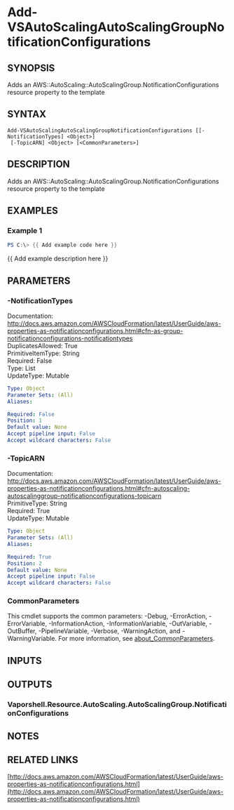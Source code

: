 # Add-VSAutoScalingAutoScalingGroupNotificationConfigurations

## SYNOPSIS
Adds an AWS::AutoScaling::AutoScalingGroup.NotificationConfigurations resource property to the template

## SYNTAX

```
Add-VSAutoScalingAutoScalingGroupNotificationConfigurations [[-NotificationTypes] <Object>]
 [-TopicARN] <Object> [<CommonParameters>]
```

## DESCRIPTION
Adds an AWS::AutoScaling::AutoScalingGroup.NotificationConfigurations resource property to the template

## EXAMPLES

### Example 1
```powershell
PS C:\> {{ Add example code here }}
```

{{ Add example description here }}

## PARAMETERS

### -NotificationTypes
Documentation: http://docs.aws.amazon.com/AWSCloudFormation/latest/UserGuide/aws-properties-as-notificationconfigurations.html#cfn-as-group-notificationconfigurations-notificationtypes    
DuplicatesAllowed: True    
PrimitiveItemType: String    
Required: False    
Type: List    
UpdateType: Mutable

```yaml
Type: Object
Parameter Sets: (All)
Aliases:

Required: False
Position: 1
Default value: None
Accept pipeline input: False
Accept wildcard characters: False
```

### -TopicARN
Documentation: http://docs.aws.amazon.com/AWSCloudFormation/latest/UserGuide/aws-properties-as-notificationconfigurations.html#cfn-autoscaling-autoscalinggroup-notificationconfigurations-topicarn    
PrimitiveType: String    
Required: True    
UpdateType: Mutable

```yaml
Type: Object
Parameter Sets: (All)
Aliases:

Required: True
Position: 2
Default value: None
Accept pipeline input: False
Accept wildcard characters: False
```

### CommonParameters
This cmdlet supports the common parameters: -Debug, -ErrorAction, -ErrorVariable, -InformationAction, -InformationVariable, -OutVariable, -OutBuffer, -PipelineVariable, -Verbose, -WarningAction, and -WarningVariable. For more information, see [about_CommonParameters](http://go.microsoft.com/fwlink/?LinkID=113216).

## INPUTS

## OUTPUTS

### Vaporshell.Resource.AutoScaling.AutoScalingGroup.NotificationConfigurations
## NOTES

## RELATED LINKS

[http://docs.aws.amazon.com/AWSCloudFormation/latest/UserGuide/aws-properties-as-notificationconfigurations.html](http://docs.aws.amazon.com/AWSCloudFormation/latest/UserGuide/aws-properties-as-notificationconfigurations.html)

